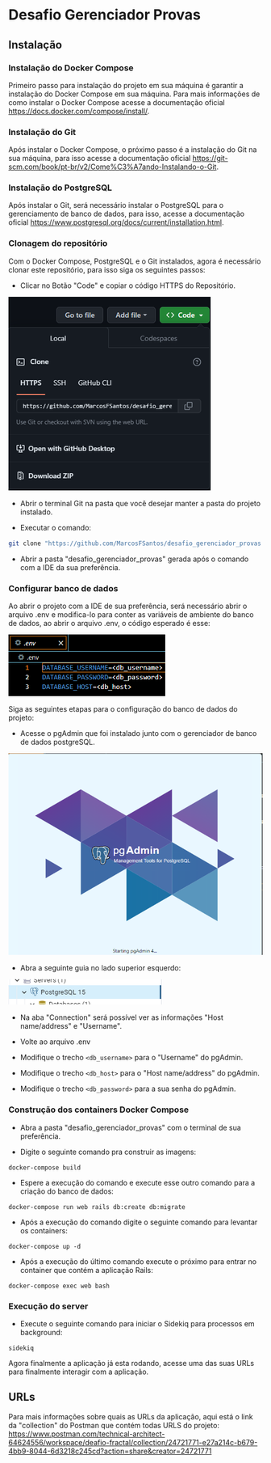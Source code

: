 # Desafio Gerenciador Provas

## Instalação

### Instalação do Docker Compose

Primeiro passo para instalação do projeto em sua máquina é garantir a instalação do Docker Compose em sua máquina. Para mais informações de como instalar o Docker Compose acesse a documentação oficial https://docs.docker.com/compose/install/.

### Instalação do Git

Após instalar o Docker Compose, o próximo passo é a instalação do Git na sua máquina, para isso acesse a documentação oficial https://git-scm.com/book/pt-br/v2/Come%C3%A7ando-Instalando-o-Git.

### Instalação do PostgreSQL

Após instalar o Git, será necessário instalar o PostgreSQL para o gerenciamento de banco de dados, para isso, acesse a documentação oficial https://www.postgresql.org/docs/current/installation.html.

### Clonagem do repositório

Com o Docker Compose, PostgreSQL e o Git instalados, agora é necessário clonar este repositório, para isso siga os seguintes passos:

* Clicar no Botão "Code" e copiar o código HTTPS do Repositório.

![imagem1](examples\readme1.png)

* Abrir o terminal Git na pasta que você desejar manter a pasta do projeto instalado.

* Executar o comando:

```bash
git clone "https://github.com/MarcosFSantos/desafio_gerenciador_provas.git"
```

* Abrir a pasta "desafio_gerenciador_provas" gerada após o comando com a IDE da sua preferência.

### Configurar banco de dados

Ao abrir o projeto com a IDE de sua preferência, será necessário abrir o arquivo .env e modifica-lo para conter as variáveis de ambiente do banco de dados, ao abrir o arquivo .env, o código esperado é esse:

![Imagem2](examples\readme2.png)

Siga as seguintes etapas para o configuração do banco de dados do projeto:

* Acesse o pgAdmin que foi instalado junto com o gerenciador de banco de dados postgreSQL.

![Imagem3](examples\readme3.png)

* Abra a seguinte guia no lado superior esquerdo:

![Imagem4](examples\readme4.png)

* Na aba "Connection" será possível ver as informações "Host name/address" e "Username".

* Volte ao arquivo .env

* Modifique o trecho ```<db_username>``` para o "Username" do pgAdmin.

* Modifique o trecho ```<db_host>``` para o "Host name/address" do pgAdmin.

* Modifique o trecho ```<db_password>``` para a sua senha do pgAdmin.

### Construção dos containers Docker Compose

* Abra a pasta "desafio_gerenciador_provas" com o terminal de sua preferência.

* Digite o seguinte comando pra construir as imagens:

```console
docker-compose build
```

* Espere a execução do comando e execute esse outro comando para a criação do banco de dados:

```console
docker-compose run web rails db:create db:migrate
```

* Após a execução do comando digite o seguinte comando para levantar os containers:

```console
docker-compose up -d
```

* Após a execução do último comando execute o próximo para entrar no container que contém a aplicação Rails:

```console
docker-compose exec web bash
```

### Execução do server

* Execute o seguinte comando para iniciar o Sidekiq para processos em background:

```console
sidekiq
```

Agora finalmente a aplicação já esta rodando, acesse uma das suas URLs para finalmente interagir com a aplicação.

## URLs

Para mais informações sobre quais as URLs da aplicação, aqui está o link da "collection" do Postman que contém todas URLS do projeto: https://www.postman.com/technical-architect-64624556/workspace/deafio-fractal/collection/24721771-e27a214c-b679-4bb9-8044-6d3218c245cd?action=share&creator=24721771